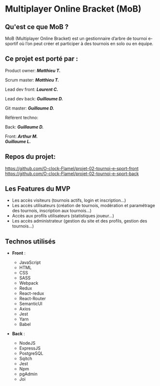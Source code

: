 # Multiplayer Online Bracket (MoB)
## Qu'est ce que MoB ?
MoB (Multiplayer Online Bracket) est un gestionnaire d’arbre de tournoi e-sportif où l’on peut créer et participer à des tournois en solo ou en équipe.  

## Ce projet est porté par :  

Product owner: ***Matthieu T.***  

Scrum master: ***Matthieu T.***  

Lead dev front: ***Laurent C.***  

Lead dev back: ***Guillaume D.***  

Git master: ***Guillaume D.***  


Référent techno:  

Back: ***Guillaume D.***  

Front: ***Arthur M.***  
***Guillaume L.***

## Repos du projet:  
https://github.com/O-clock-Flamel/projet-02-tournoi-e-sport-front  
https://github.com/O-clock-Flamel/projet-02-tournoi-e-sport-back  

## Les Features du MVP  
- Les accès visiteurs (tournois actifs, login et inscription…)  
- Les accès utilisateurs (création de tournois, modération et paramétrage des tournois, inscription aux tournois…)  
- Accès aux profils utilisateurs (statistiques joueur…)  
- Les accès administrateur (gestion du site et des profils, gestion des tournois…)  

## Technos utilisés  

- **Front** :  
  - JavaScript
  - HTML
  - CSS
  - SASS
  - Webpack
  - Redux
  - React-redux
  - React-Router
  - SemanticUI
  - Axios
  - Jest
  - Yarn
  - Babel

- **Back** :  
  - NodeJS
  - ExpressJS
  - PostgreSQL
  - Sqitch
  - Jest
  - Npm
  - pgAdmin
  - Joi
